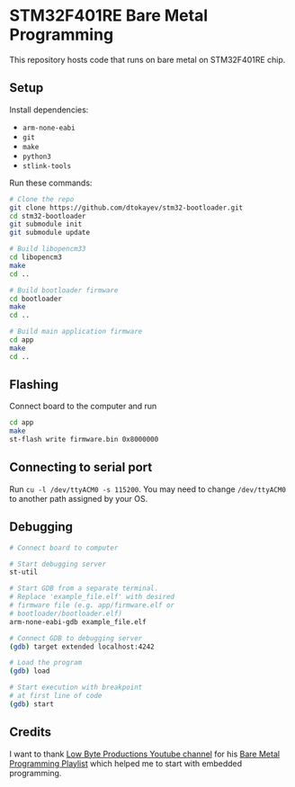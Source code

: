 # STM32F401RE Bare Metal Programming

This repository hosts code that runs on bare metal on STM32F401RE chip.

## Setup

Install dependencies:

* `arm-none-eabi`
* `git`
* `make`
* `python3`
* `stlink-tools`

Run these commands:

```bash
# Clone the repo
git clone https://github.com/dtokayev/stm32-bootloader.git
cd stm32-bootloader
git submodule init
git submodule update

# Build libopencm33
cd libopencm3
make
cd ..

# Build bootloader firmware
cd bootloader
make
cd ..

# Build main application firmware
cd app
make
cd ..
```

## Flashing

Connect board to the computer and run

```bash
cd app
make
st-flash write firmware.bin 0x8000000
```

## Connecting to serial port

Run `cu -l /dev/ttyACM0 -s 115200`. You may need to change `/dev/ttyACM0` to another path assigned by your OS.

## Debugging

```bash
# Connect board to computer

# Start debugging server
st-util

# Start GDB from a separate terminal.
# Replace 'example_file.elf' with desired
# firmware file (e.g. app/firmware.elf or
# bootloader/bootloader.elf)
arm-none-eabi-gdb example_file.elf

# Connect GDB to debugging server
(gdb) target extended localhost:4242

# Load the program
(gdb) load

# Start execution with breakpoint
# at first line of code
(gdb) start
```

## Credits

I want to thank [Low Byte Productions Youtube channel](https://www.youtube.com/channel/UC56l7uZA209tlPTVOJiJ8Tw) for his [Bare Metal Programming Playlist](https://youtube.com/playlist?list=PLP29wDx6QmW7HaCrRydOnxcy8QmW0SNdQ) which helped me to start with embedded programming.
